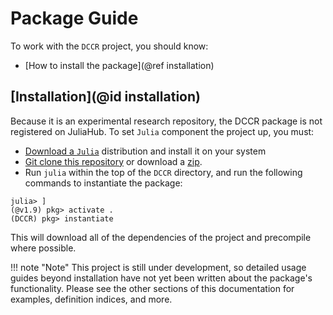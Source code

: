# Package Guide

To work with the `DCCR` project, you should know:

- [How to install the package](@ref installation)

## [Installation](@id installation)

Because it is an experimental research repository, the DCCR package is not registered on JuliaHub.
To set `Julia` component the project up, you must:

- [Download a `Julia`](https://julialang.org/downloads/) distribution and install it on your system
- [Git clone this repository](https://github.com/AP6YC/DCCR) or download a [zip](https://github.com/AP6YC/DCCR/archive/refs/heads/main.zip).
- Run `julia` within the top of the `DCCR` directory, and run the following commands to instantiate the package:

```julia-repl
julia> ]
(@v1.9) pkg> activate .
(DCCR) pkg> instantiate
```

This will download all of the dependencies of the project and precompile where possible.

!!! note "Note"
    This project is still under development, so detailed usage guides beyond installation have not yet been written about the package's functionality.
    Please see the other sections of this documentation for examples, definition indices, and more.
